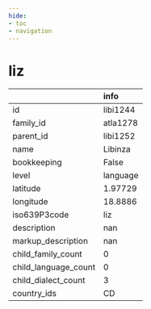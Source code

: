 ```yaml
---
hide:
- toc
- navigation
---
```

# liz
|                      | info     |
|:---------------------|:---------|
| id                   | libi1244 |
| family_id            | atla1278 |
| parent_id            | libi1252 |
| name                 | Libinza  |
| bookkeeping          | False    |
| level                | language |
| latitude             | 1.97729  |
| longitude            | 18.8886  |
| iso639P3code         | liz      |
| description          | nan      |
| markup_description   | nan      |
| child_family_count   | 0        |
| child_language_count | 0        |
| child_dialect_count  | 3        |
| country_ids          | CD       |
